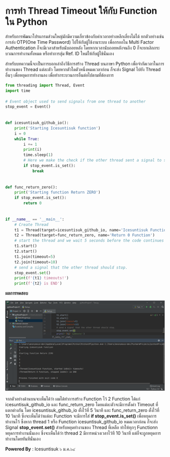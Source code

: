# การทำ Thread Timeout ให้กับ Function ใน Python 

สำหรับการพัฒนาโปรแกรมส่วนใหญ่มักมีความเกี่ยวข้องกับค่าเวลาอย่างหลีกเลี่ยงไม่ได้ ยกตัวอย่างเช่น การส่ง OTP(One Time Password) ไปให้กับผู้ใช้งานระบบ เพื่อกรอกใน Multi Factor Authentication ก็จะมีเวลาสำหรับนับถอยหลัง โดยหากเวลานับถอยหลังจนถึง 0 ก็จะยกเลิกกระบวณการทำงานทั้งหมด หรือทำการสุ่ม Ref. ID ใหม่ให้กับผู้ใช้นั่นเอง 

สำหรับบทความนี้จะเป็นการบอกเล่าถึงวิธีการสร้าง Thread บนภาษา Python เพื่อจำกัดเวลาในการทำงานของ Thread แต่ละตัว โดยหากตัวใดตัวหนึ่งหมดเวลาก่อน ก็จะส่ง Signal ไปยัง Thread อื่นๆ เพื่อหยุดการทำงานลง เพื่อทำกระบวนการอื่นต่อไปตามที่ต้องการ 

``` python
from threading import Thread, Event
import time

# Event object used to send signals from one thread to another
stop_event = Event()


def icesuntisuk_github_io():
    print('Starting Icesuntisuk function')
    i = 0
    while True:
        i += 1
        print(i)
        time.sleep(1)
        # Here we make the check if the other thread sent a signal to stop execution.
        if stop_event.is_set():
            break


def func_return_zero():
    print('Starting function Return ZERO')
    if stop_event.is_set():
        return 0


if __name__ == '__main__':
    # Create Thread
    t1 = Thread(target=icesuntisuk_github_io, name='Icesuntisuk Function')
    t2 = Thread(target=func_return_zero, name='Return 0 Function')
    # start the thread and we wait 5 seconds before the code continues to execute.
    t1.start()
    t2.start()
    t1.join(timeout=5)
    t2.join(timeout=10)
    # send a signal that the other thread should stop.
    stop_event.set()
    print(f'{t1} timeouts!')
    print(f'{t2} is END')
```

**ผลการทดสอบ**

![](/KB/img/ThreadTimeout.png)

จากตัวอย่างด้านบนจะเห็นได้ว่า ผมได้ทำการสร้าง Function ไว้ 2 Function ได้แก่ icesuntisuk_github_io และ func_return_zero โดยแต่ละตัวจะมีการตั้งค่า Timeout ที่แตกต่างกัน โดย icesuntisuk_github_io ตั้งไว้ที่ 5 วินาที และ func_return_zero ตั้งไว้ที่ 10 วินาที ซึ่งจะเห็นได้ว่าแต่ละ Function จะมีการใส่ **if stop_event.is_set()** เพื่อหยุดการทำงานไว้ ซึ่งหาก thread 1 หรือ Function icesuntisuk_github_io  หมดเวลาก่อน ก็จะส่ง Signal **stop_event.set()** สำหรับหยุดทำงานของ Thread ที่เหลือ ทำให้ทุกๆ Functionn หยุดการทำงานนั่นเอง ซึ่งจะเห็นได้ว่า thread 2 มีการหน่วงเวลาไว้ที 10 วินาที แต่ก็จะถูกหยุดการทำงานโดยทันทีนั่นเอง 

**Powered By** : 
Icesuntisuk 
๖ ม.ค.๖๔